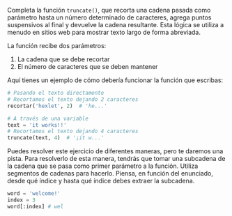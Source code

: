 
Completa la función `truncate()`, que recorta una cadena pasada como parámetro hasta un número determinado de caracteres, agrega puntos suspensivos al final y devuelve la cadena resultante. Esta lógica se utiliza a menudo en sitios web para mostrar texto largo de forma abreviada.

La función recibe dos parámetros:

1. La cadena que se debe recortar
2. El número de caracteres que se deben mantener

Aquí tienes un ejemplo de cómo debería funcionar la función que escribas:

```python
# Pasando el texto directamente
# Recortamos el texto dejando 2 caracteres
recortar('hexlet', 2)  # 'he...'

# A través de una variable
text = 'it works!!'
# Recortamos el texto dejando 4 caracteres
truncate(text, 4)  # '¡it w...'
```

Puedes resolver este ejercicio de diferentes maneras, pero te daremos una pista. Para resolverlo de esta manera, tendrás que tomar una subcadena de la cadena que se pasa como primer parámetro a la función. Utiliza segmentos de cadenas para hacerlo. Piensa, en función del enunciado, desde qué índice y hasta qué índice debes extraer la subcadena.

```python
word = 'welcome!'
index = 3
word[:index] # wel
```
